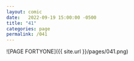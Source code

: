 ```yaml
---
layout: comic
date:   2022-09-19 15:00:00 -0500
title: "41"
categories: page
permalink: /041
---
```

![PAGE FORTYONE]({{ site.url }}/pages/041.png)
